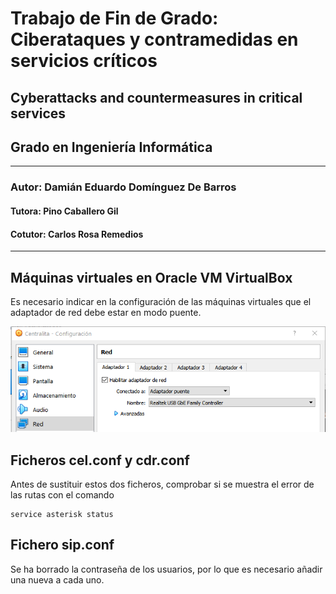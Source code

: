 # Trabajo de Fin de Grado: Ciberataques y contramedidas en servicios críticos

## Cyberattacks and countermeasures in critical services

## Grado en Ingeniería Informática
---
### Autor: Damián Eduardo Domínguez De Barros
#### Tutora: Pino Caballero Gil
#### Cotutor: Carlos Rosa Remedios
---

## Máquinas virtuales en Oracle VM VirtualBox

Es necesario indicar en la configuración de las máquinas virtuales que el adaptador de red debe estar en modo puente.

![Configuración del adaptador de red](images/AdaptadorPuente.png)

## Ficheros cel.conf y cdr.conf

Antes de sustituir estos dos ficheros, comprobar si se muestra el error de las rutas con el comando

```shell
service asterisk status
```

## Fichero sip.conf

Se ha borrado la contraseña de los usuarios, por lo que es necesario añadir una nueva a cada uno.